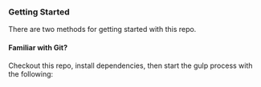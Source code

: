 
### Getting Started

There are two methods for getting started with this repo.

#### Familiar with Git?
Checkout this repo, install dependencies, then start the gulp process with the following:


